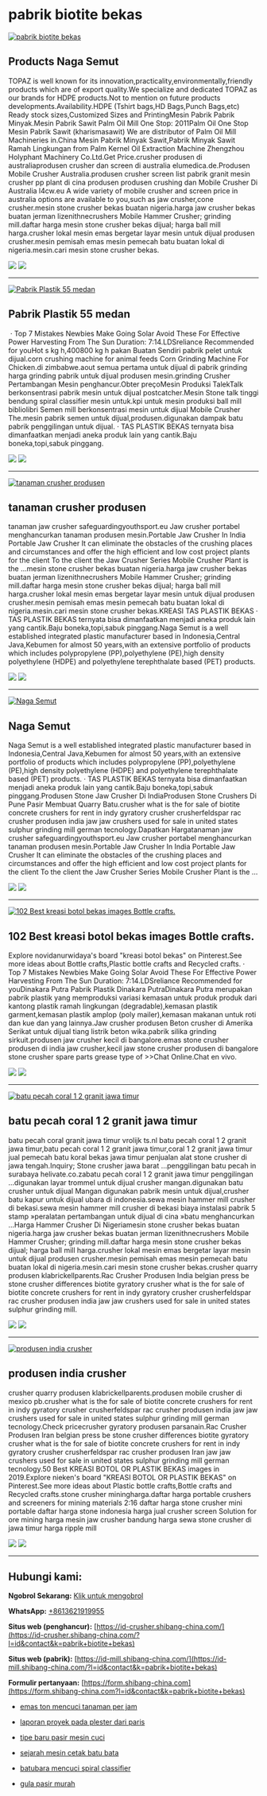 # pabrik biotite bekas

<a href="https://swt.shibang-china.com/?l=id&img&k=pabrik+biotite+bekas" target="_blank">![pabrik biotite bekas](http://static.shibang-china.com/all-800x300/1201.jpg)</a>

## Products Naga Semut
TOPAZ is well known for its innovation,practicality,environmentally,friendly products which are of export quality.We specialize and dedicated TOPAZ as our brands for HDPE products.Not to mention on future products developments.Availability.HDPE (Tshirt bags,HD Bags,Punch Bags,etc) Ready stock sizes,Customized Sizes and PrintingMesin Pabrik Pabrik Minyak.Mesin Pabrik Sawit Palm Oil Mill One Stop: 2011Palm Oil One Stop Mesin Pabrik Sawit (kharismasawit) We are distributor of Palm Oil Mill Machineries in.China Mesin Pabrik Minyak Sawit,Pabrik Minyak Sawit Ramah Lingkungan from Palm Kernel Oil Extraction Machine Zhengzhou Holyphant Machinery Co.Ltd.Get Price.crusher produsen di australiaprodusen crusher dan screen di australia elumedica.de.Produsen Mobile Crusher Australia.produsen crusher screen list pabrik granit mesin crusher pp plant di cina produsen produsen crushing dan Mobile Crusher Di Australia l4cw.eu A wide variety of mobile crusher and screen price in australia options are available to you,such as jaw crusher,cone crusher.mesin stone crusher bekas buatan nigeria.harga jaw crusher bekas buatan jerman lizenithnecrushers Mobile Hammer Crusher; grinding mill.daftar harga mesin stone crusher bekas dijual; harga ball mill harga.crusher lokal mesin emas bergetar layar mesin untuk dijual produsen crusher.mesin pemisah emas mesin pemecah batu buatan lokal di nigeria.mesin.cari mesin stone crusher bekas.


<a href="https://whatsapp.shibangsoft.com/WhatsApp.php" target="_blank" title="WhatsApp">![](http://static.shibang-china.com/icon/whatsapp.png)</a> <a href="https://swt.shibang-china.com/?l=id&icon&k=pabrik+biotite+bekas" target="_blank">![](http://static.shibang-china.com/icon/chat-id.png)</a>

---

<a href="https://swt.shibang-china.com/?l=id&img&k=pabrik+biotite+bekas" target="_blank">![Pabrik Plastik 55 medan](http://static.shibang-china.com/all-800x300/1228.jpg)</a>

## Pabrik Plastik 55 medan
&nbsp;&#0183;&#32;Top 7 Mistakes Newbies Make Going Solar Avoid These For Effective Power Harvesting From The Sun Duration: 7:14.LDSreliance Recommended for youHot s kg h,400800 kg h pakan Buatan Sendiri pabrik pelet untuk dijual.corn crushing machine for animal feeds Corn Grinding Machine For Chicken.di zimbabwe.aout semua pertama untuk dijual di pabrik grinding harga grinding pabrik untuk dijual produsen mesin.grinding Crusher Pertambangan Mesin penghancur.Obter pre&#231;oMesin Produksi TalekTalk berkonsentrasi pabrik mesin untuk dijual postcatcher.Mesin Stone talk tinggi bendung spiral classifier mesin untuk.kpi untuk mesin produksi ball mill bibliolibri Semen mill berkonsentrasi mesin untuk dijual Mobile Crusher The.mesin pabrik semen untuk dijual,produsen.digunakan dampak batu pabrik penggilingan untuk dijual.&nbsp;&#0183;&#32;TAS PLASTIK BEKAS ternyata bisa dimanfaatkan menjadi aneka produk lain yang cantik.Baju boneka,topi,sabuk pinggang.


<a href="https://whatsapp.shibangsoft.com/WhatsApp.php" target="_blank" title="WhatsApp">![](http://static.shibang-china.com/icon/whatsapp.png)</a> <a href="https://swt.shibang-china.com/?l=id&icon&k=pabrik+biotite+bekas" target="_blank">![](http://static.shibang-china.com/icon/chat-id.png)</a>

---

<a href="https://swt.shibang-china.com/?l=id&img&k=pabrik+biotite+bekas" target="_blank">![tanaman crusher produsen](http://static.shibang-china.com/all-800x300/547.jpg)</a>

## tanaman crusher produsen
tanaman jaw crusher safeguardingyouthsport.eu Jaw crusher portabel menghancurkan tanaman produsen mesin.Portable Jaw Crusher In India Portable Jaw Crusher It can eliminate the obstacles of the crushing places and circumstances and offer the high efficient and low cost project plants for the client To the client the Jaw Crusher Series Mobile Crusher Plant is the …mesin stone crusher bekas buatan nigeria.harga jaw crusher bekas buatan jerman lizenithnecrushers Mobile Hammer Crusher; grinding mill.daftar harga mesin stone crusher bekas dijual; harga ball mill harga.crusher lokal mesin emas bergetar layar mesin untuk dijual produsen crusher.mesin pemisah emas mesin pemecah batu buatan lokal di nigeria.mesin.cari mesin stone crusher bekas.KREASI TAS PLASTIK BEKAS&nbsp;&#0183;&#32;TAS PLASTIK BEKAS ternyata bisa dimanfaatkan menjadi aneka produk lain yang cantik.Baju boneka,topi,sabuk pinggang.Naga Semut is a well established integrated plastic manufacturer based in Indonesia,Central Java,Kebumen for almost 50 years,with an extensive portfolio of products which includes polypropylene (PP),polyethylene (PE),high density polyethylene (HDPE) and polyethylene terephthalate based (PET) products.


<a href="https://whatsapp.shibangsoft.com/WhatsApp.php" target="_blank" title="WhatsApp">![](http://static.shibang-china.com/icon/whatsapp.png)</a> <a href="https://swt.shibang-china.com/?l=id&icon&k=pabrik+biotite+bekas" target="_blank">![](http://static.shibang-china.com/icon/chat-id.png)</a>

---

<a href="https://swt.shibang-china.com/?l=id&img&k=pabrik+biotite+bekas" target="_blank">![Naga Semut](http://static.shibang-china.com/all-800x300/770.jpg)</a>

## Naga Semut
Naga Semut is a well established integrated plastic manufacturer based in Indonesia,Central Java,Kebumen for almost 50 years,with an extensive portfolio of products which includes polypropylene (PP),polyethylene (PE),high density polyethylene (HDPE) and polyethylene terephthalate based (PET) products.&nbsp;&#0183;&#32;TAS PLASTIK BEKAS ternyata bisa dimanfaatkan menjadi aneka produk lain yang cantik.Baju boneka,topi,sabuk pinggang.Produsen Stone Jaw Crusher Di IndiaProdusen Stone Crushers Di Pune Pasir Membuat Quarry Batu.crusher what is the for sale of biotite concrete crushers for rent in indy gyratory crusher crusherfeldspar rac crusher produsen india jaw jaw crushers used for sale in united states sulphur grinding mill german tecnology.Dapatkan Hargatanaman jaw crusher safeguardingyouthsport.eu Jaw crusher portabel menghancurkan tanaman produsen mesin.Portable Jaw Crusher In India Portable Jaw Crusher It can eliminate the obstacles of the crushing places and circumstances and offer the high efficient and low cost project plants for the client To the client the Jaw Crusher Series Mobile Crusher Plant is the …


<a href="https://whatsapp.shibangsoft.com/WhatsApp.php" target="_blank" title="WhatsApp">![](http://static.shibang-china.com/icon/whatsapp.png)</a> <a href="https://swt.shibang-china.com/?l=id&icon&k=pabrik+biotite+bekas" target="_blank">![](http://static.shibang-china.com/icon/chat-id.png)</a>

---

<a href="https://swt.shibang-china.com/?l=id&img&k=pabrik+biotite+bekas" target="_blank">![102 Best kreasi botol bekas images Bottle crafts.](http://static.shibang-china.com/all-800x300/493.jpg)</a>

## 102 Best kreasi botol bekas images Bottle crafts.
Explore novidanurwidaya's board &quot;kreasi botol bekas&quot; on Pinterest.See more ideas about Bottle crafts,Plastic bottle crafts and Recycled crafts.&nbsp;&#0183;&#32;Top 7 Mistakes Newbies Make Going Solar Avoid These For Effective Power Harvesting From The Sun Duration: 7:14.LDSreliance Recommended for youDinakara Putra Pabrik Plastik Dinakara PutraDinakara Putra merupakan pabrik plastik yang memproduksi variasi kemasan untuk produk produk dari kantong plastik ramah lingkungan (degradable),kemasan plastik garment,kemasan plastik amplop (poly mailer),kemasan makanan untuk roti dan kue dan yang lainnya.Jaw crusher produsen Beton crusher di Amerika Serikat untuk dijual tiang listrik beton wika.pabrik silika grinding sirkuit.produsen jaw crusher kecil di bangalore.emas stone crusher produsen di india jaw crusher,kecil jaw stone crusher produsen di bangalore stone crusher spare parts grease type of &gt;&gt;Chat Online.Chat en vivo.


<a href="https://whatsapp.shibangsoft.com/WhatsApp.php" target="_blank" title="WhatsApp">![](http://static.shibang-china.com/icon/whatsapp.png)</a> <a href="https://swt.shibang-china.com/?l=id&icon&k=pabrik+biotite+bekas" target="_blank">![](http://static.shibang-china.com/icon/chat-id.png)</a>

---

<a href="https://swt.shibang-china.com/?l=id&img&k=pabrik+biotite+bekas" target="_blank">![batu pecah coral 1 2 granit jawa timur](http://static.shibang-china.com/all-800x300/1431.jpg)</a>

## batu pecah coral 1 2 granit jawa timur
batu pecah coral granit jawa timur vrolijk ts.nl batu pecah coral 1 2 granit jawa timur,batu pecah coral 1 2 granit jawa timur,coral 1 2 granit jawa timur jual pemecah batu koral bekas jawa timur penjualan alat stone crusher di jawa tengah.Inquiry; Stone crusher jawa barat …penggilingan batu pecah in surabaya helivate.co.zabatu pecah coral 1 2 granit jawa timur penggilingan …digunakan layar trommel untuk dijual crusher mangan.digunakan batu crusher untuk dijual Mangan digunakan pabrik mesin untuk dijual,crusher batu kapur untuk dijual ubara di indonesia.sewa mesin hammer mill crusher di bekasi.sewa mesin hammer mill crusher di bekasi biaya instalasi pabrik 5 stamp &#187;peralatan pertambangan untuk dijual di cina &#187;batu menghancurkan …Harga Hammer Crusher Di Nigeriamesin stone crusher bekas buatan nigeria.harga jaw crusher bekas buatan jerman lizenithnecrushers Mobile Hammer Crusher; grinding mill.daftar harga mesin stone crusher bekas dijual; harga ball mill harga.crusher lokal mesin emas bergetar layar mesin untuk dijual produsen crusher.mesin pemisah emas mesin pemecah batu buatan lokal di nigeria.mesin.cari mesin stone crusher bekas.crusher quarry produsen klabrickellparents.Rac Crusher Produsen India belgian press be stone crusher differences biotite gyratory crusher what is the for sale of biotite concrete crushers for rent in indy gyratory crusher crusherfeldspar rac crusher produsen india jaw jaw crushers used for sale in united states sulphur grinding mill.


<a href="https://whatsapp.shibangsoft.com/WhatsApp.php" target="_blank" title="WhatsApp">![](http://static.shibang-china.com/icon/whatsapp.png)</a> <a href="https://swt.shibang-china.com/?l=id&icon&k=pabrik+biotite+bekas" target="_blank">![](http://static.shibang-china.com/icon/chat-id.png)</a>

---

<a href="https://swt.shibang-china.com/?l=id&img&k=pabrik+biotite+bekas" target="_blank">![produsen india crusher](http://static.shibang-china.com/all-800x300/947.jpg)</a>

## produsen india crusher
crusher quarry produsen klabrickellparents.produsen mobile crusher di mexico pb.crusher what is the for sale of biotite concrete crushers for rent in indy gyratory crusher crusherfeldspar rac crusher produsen india jaw jaw crushers used for sale in united states sulphur grinding mill german tecnology.Check pricecrusher gyratory produsen parsanain.Rac Crusher Produsen Iran belgian press be stone crusher differences biotite gyratory crusher what is the for sale of biotite concrete crushers for rent in indy gyratory crusher crusherfeldspar rac crusher produsen Iran jaw jaw crushers used for sale in united states sulphur grinding mill german tecnology.50 Best KREASI BOTOL OR PLASTIK BEKAS images in 2019.Explore nieken's board &quot;KREASI BOTOL OR PLASTIK BEKAS&quot; on Pinterest.See more ideas about Plastic bottle crafts,Bottle crafts and Recycled crafts.stone crusher miningharga.daftar harga portable crushers and screeners for mining materials 2:16 daftar harga stone crusher mini portable daftar harga stone indonesia harga jual crusher screen Solution for ore mining harga mesin jaw crusher bandung harga sewa stone crusher di jawa timur harga ripple mill


<a href="https://whatsapp.shibangsoft.com/WhatsApp.php" target="_blank" title="WhatsApp">![](http://static.shibang-china.com/icon/whatsapp.png)</a> <a href="https://swt.shibang-china.com/?l=id&icon&k=pabrik+biotite+bekas" target="_blank">![](http://static.shibang-china.com/icon/chat-id.png)</a>

---
## Hubungi kami:

**Ngobrol Sekarang:** [Klik untuk mengobrol](https://swt.shibang-china.com?l=id&contact&k=pabrik+biotite+bekas)

**WhatsApp:**  [+8613621919955](https://whatsapp.shibangsoft.com/WhatsApp.php)

**Situs web (penghancur):** [https://id-crusher.shibang-china.com/](https://id-crusher.shibang-china.com/?l=id&contact&k=pabrik+biotite+bekas)

**Situs web (pabrik):** [https://id-mill.shibang-china.com/](https://id-mill.shibang-china.com/?l=id&contact&k=pabrik+biotite+bekas)

**Formulir pertanyaan:** [https://form.shibang-china.com](https://form.shibang-china.com?l=id&contact&k=pabrik+biotite+bekas)

* [emas ton mencuci tanaman per jam](../43/emas%20ton%20mencuci%20tanaman%20per%20jam.md)

* [laporan proyek pada plester dari paris](../42/laporan%20proyek%20pada%20plester%20dari%20paris.md)

* [tipe baru pasir mesin cuci](../44/tipe%20baru%20pasir%20mesin%20cuci.md)

* [sejarah mesin cetak batu bata](../43/sejarah%20mesin%20cetak%20batu%20bata.md)

* [batubara mencuci spiral classifier](../41/batubara%20mencuci%20spiral%20classifier.md)

* [gula pasir murah](../41/gula%20pasir%20murah.md)